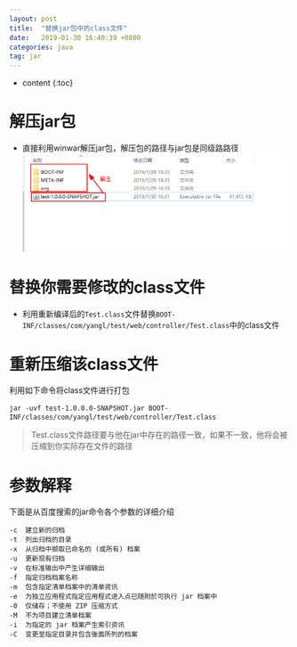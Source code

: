 ```yaml
---
layout: post
title:  "替换jar包中的class文件"
date:   2019-01-30 16:40:39 +0800
categories: java
tag: jar
---
```


* content
{:toc}

# 解压jar包 #

- 直接利用winwar解压jar包，解压包的路径与jar包是同级路路径
![png](/images/2019-01/2019-01-30-java-jar-class/TL20190130165319.png)


# 替换你需要修改的class文件 #

- 利用重新编译后的`Test.class`文件替换`BOOT-INF/classes/com/yangl/test/web/controller/Test.class`中的class文件

# 重新压缩该class文件 #

利用如下命令将class文件进行打包

    jar -uvf test-1.0.0.0-SNAPSHOT.jar BOOT-INF/classes/com/yangl/test/web/controller/Test.class

> Test.class文件路径要与他在jar中存在的路径一致，如果不一致，他将会被压缩到你实际存在文件的路径

# 参数解释 #
下面是从百度搜索的jar命令各个参数的详细介绍

    -c  建立新的归档
    -t  列出归档的目录
    -x  从归档中撷取已命名的 (或所有) 档案
    -u  更新现有归档
    -v  在标准输出中产生详细输出
    -f  指定归档档案名称
    -m  包含指定清单档案中的清单资讯
    -e  为独立应用程式指定应用程式进入点已随附於可执行 jar 档案中
    -0  仅储存；不使用 ZIP 压缩方式
    -M  不为项目建立清单档案
    -i  为指定的 jar 档案产生索引资讯
    -C  变更至指定目录并包含後面所列的档案